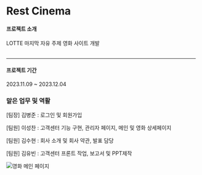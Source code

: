 # Rest Cinema


#### 프로젝트 소개
LOTTE 마지막 자유 주제 영화 사이트 개발<br><br>

***
#### 프로젝트 기간
2023.11.09 ~ 2023.12.04

### 맡은 업무 및 역활 
[팀장] 김병준 : 로그인 및 회원가입

[팀원] 이성찬 : 고객센터 기능 구현, 관리자 페이지, 메인 및 영화 상세페이지 

[팀원] 김수현 : 회사 소개 및 회사 약관, 발표 담당

[팀원] 김유빈 : 고객센터 프론트 작업, 보고서 및 PPT제작

![영화 메인 페이지](https://github.com/Lee-Seongchan/Movie/assets/100086310/7883f397-1ecc-470b-b6d0-1f9fa1c5f52f)
